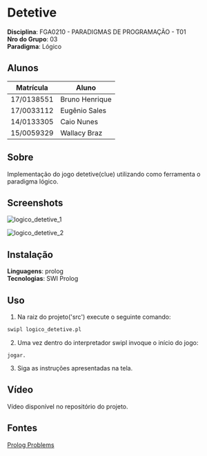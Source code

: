 # Detetive

**Disciplina**: FGA0210 - PARADIGMAS DE PROGRAMAÇÃO - T01 <br>
**Nro do Grupo**: 03<br>
**Paradigma**: Lógico<br>

## Alunos
|Matrícula | Aluno |
| -- | -- |
| 17/0138551	  |  Bruno Henrique |
| 17/0033112	  |  Eugênio Sales  |
| 14/0133305	  |  Caio Nunes     |
| 15/0059329		 |  Wallacy Braz   |

## Sobre 
Implementação do jogo detetive(clue) utilizando como ferramenta o paradigma lógico.

## Screenshots

![logico_detetive_1](https://user-images.githubusercontent.com/26303209/133177806-5742edcd-5392-4ae9-bb7f-e98032fcba44.png)

![logico_detetive_2](https://user-images.githubusercontent.com/26303209/133177817-8c2a7ace-1792-4eae-aa39-8d44bd136fe8.png)



## Instalação 
**Linguagens**: prolog <br>
**Tecnologias**: SWI Prolog <br>

## Uso 

1. Na raiz do projeto('src') execute o seguinte comando:

```bash
swipl logico_detetive.pl
```
2. Uma vez dentro do interpretador swipl invoque o início do jogo:

```
jogar.
```

3. Siga as instruções apresentadas na tela.


## Vídeo
Vídeo disponível no repositório do projeto.

## Fontes
[Prolog Problems](https://www.ic.unicamp.br/~meidanis/courses/mc336/problemas-prolog/)

